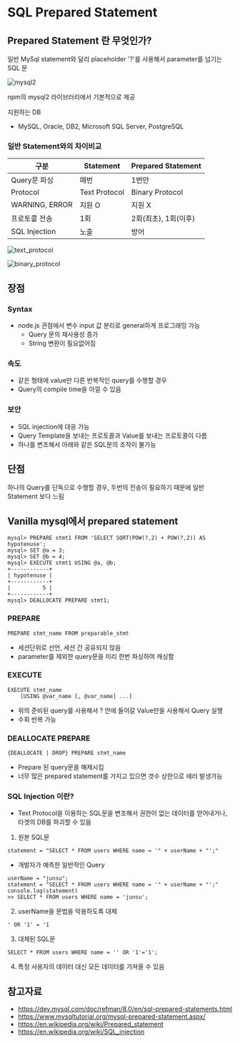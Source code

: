 # SQL Prepared Statement

## Prepared Statement 란 무엇인가?

일반 MySql statement와 달리 placeholder '?'를 사용해서 parameter를 넘기는 SQL 문

![mysql2](https://i.imgur.com/dW9NXV3.png)

npm의 mysql2 라이브러리에서 기본적으로 제공

지원하는 DB
- MySQL, Oracle, DB2, Microsoft SQL Server, PostgreSQL

### 일반 Statement와의 차이비교

구분 | Statement | Prepared Statement
-----|-----------|-------------------
Query문 파싱 | 매번 | 1번만
Protocol | Text Protocol | Binary Protocol
WARNING, ERROR | 지원 O | 지원 X
프로토콜 전송 | 1회 | 2회(최초), 1회(이후)
SQL Injection | 노출 | 방어

![text_protocol](https://i.imgur.com/ygkwSR6.png)

![binary_protocol](https://i.imgur.com/uBVnoYB.png)

## 장점

### Syntax
- node.js 관점에서 변수 input 값 분리로 general하게 프로그래밍 가능
  - Query 문의 재사용성 증가
  - String 변환이 필요없어짐

### 속도
- 같은 형태에 value만 다른 반복적인 query를 수행할 경우
- Query의 compile time을 아낄 수 있음

### 보안
- SQL injection에 대응 가능
- Query Template을 보내는 프로토콜과 Value를 보내는 프로토콜이 다름
- 하나를 변조해서 아래와 같은 SQL문의 조작이 불가능

## 단점

하나의 Query를 단독으로 수행할 경우, 두번의 전송이 필요하기 때문에 일반 Statement 보다 느림

## Vanilla mysql에서 prepared statement
```
mysql> PREPARE stmt1 FROM 'SELECT SQRT(POW(?,2) + POW(?,2)) AS hypotenuse';
mysql> SET @a = 3;
mysql> SET @b = 4;
mysql> EXECUTE stmt1 USING @a, @b;
+------------+
| hypotenuse |
+------------+
|          5 |
+------------+
mysql> DEALLOCATE PREPARE stmt1;
```

### PREPARE
```
PREPARE stmt_name FROM preparable_stmt
```
  - 세션단위로 선언, 세션 간 공유되지 않음
  - parameter를 제외한 query문을 미리 한번 파싱하여 캐싱함

### EXECUTE
```
EXECUTE stmt_name
    [USING @var_name [, @var_name] ...]
```
  - 위의 준비된 query를 사용해서 ? 안에 들어갈 Value만을 사용해서 Query 실행
  - 수회 반복 가능

### DEALLOCATE PREPARE
```
{DEALLOCATE | DROP} PREPARE stmt_name
```
  - Prepare 된 query문을 해제시킴
  - 너무 많은 prepared statement를 가지고 있으면 갯수 상한으로 에러 발생가능

### SQL Injection 이란?
- Text Protocol을 이용하는 SQL문을 변조해서 권한이 없는 데이터를 얻어내거나, 타겟의 DB를 파괴할 수 있음
1. 원본 SQL문
```
statement = "SELECT * FROM users WHERE name = '" + userName + "';"
```
- 개발자가 예측한 일반적인 Query
```
userName = "junsu";
statement = "SELECT * FROM users WHERE name = '" + userName + "';"
console.log(statement)
>> SELECT * FROM users WHERE name = 'junsu';
```
2. userName을 문법을 악용하도록 대체
```
' OR '1' = '1
```
3. 대체된 SQL문
```
SELECT * FROM users WHERE name = '' OR '1'='1';
```
4. 특정 사용자의 데이터 대신 모든 데이터를 가져올 수 있음

## 참고자료
- https://dev.mysql.com/doc/refman/8.0/en/sql-prepared-statements.html
- https://www.mysqltutorial.org/mysql-prepared-statement.aspx/
- https://en.wikipedia.org/wiki/Prepared_statement
- https://en.wikipedia.org/wiki/SQL_injection
